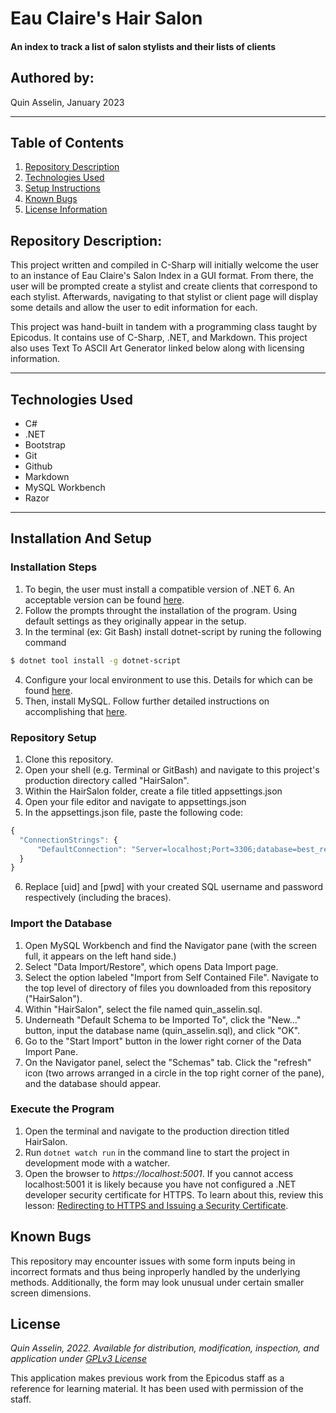 # Eau Claire's Hair Salon

#### An index to track a list of salon stylists and their lists of clients

## Authored by: 
Quin Asselin, January 2023

***

## Table of Contents
1. [Repository Description](#repository-description)
2. [Technologies Used](#technologies-used)
3. [Setup Instructions](#installation-and-setup)
4. [Known Bugs](#known-bugs)
5. [License Information](#license)

## Repository Description:
This project written and compiled in C-Sharp will initially welcome the user to an instance of Eau Claire's Salon Index in a GUI format. From there, the user will be prompted create a stylist and create clients that correspond to each stylist. Afterwards, navigating to that stylist or client page will display some details and allow the user to edit information for each.

This project was hand-built in tandem with a programming class taught by Epicodus. It contains use of C-Sharp, .NET, and Markdown. This project also uses Text To ASCII Art Generator linked below along with licensing information.
***

## Technologies Used

- C#
- .NET
- Bootstrap
- Git
- Github
- Markdown
- MySQL Workbench
- Razor


***

## Installation And Setup

### Installation Steps
1. To begin, the user must install a compatible version of .NET 6. An acceptable version can be found [here](https://dotnet.microsoft.com/en-us/download/dotnet/6.0).
2. Follow the prompts throught the installation of the program. Using default settings as they originally appear in the setup.
3. In the terminal (ex: Git Bash) install dotnet-script by runing the following command
```bash
$ dotnet tool install -g dotnet-script
```
4. Configure your local environment to use this. Details for which can be found [here](https://www.learnhowtoprogram.com/c-and-net/getting-started-with-c/installing-dotnet-script).
5. Then, install MySQL. Follow further detailed instructions on accomplishing that [here](https://www.learnhowtoprogram.com/c-and-net/getting-started-with-c/installing-and-configuring-mysql).

### Repository Setup
1. Clone this repository.
2. Open your shell (e.g. Terminal or GitBash) and navigate to this project's production directory called "HairSalon".
3. Within the HairSalon folder, create a file titled appsettings.json
4. Open your file editor and navigate to appsettings.json
5. In the appsettings.json file, paste the following code:
```javascript
{
  "ConnectionStrings": {
      "DefaultConnection": "Server=localhost;Port=3306;database=best_restaurant_list;uid=[uid];pwd=[pwd];"
  }
}
```
6. Replace [uid] and [pwd] with your created SQL username and password respectively (including the braces).

### Import the Database
1. Open MySQL Workbench and find the Navigator pane (with the screen full, it appears on the left hand side.)
2. Select "Data Import/Restore", which opens Data Import page.
3. Select the option labeled "Import from Self Contained File". Navigate to the top level of directory of files you downloaded from this repository ("HairSalon").
4. Within "HairSalon", select the file named quin_asselin.sql.
5. Underneath "Default Schema to be Imported To", click the "New..." button, input the database name (quin_asselin.sql), and click "OK".
6. Go to the "Start Import" button in the lower right corner of the Data Import Pane.
7. On the Navigator panel, select the "Schemas" tab. Click the "refresh" icon (two arrows arranged in a circle in the top right corner of the pane), and the database should appear.

### Execute the Program
1. Open the terminal and navigate to the production direction titled HairSalon.
2. Run `dotnet watch run` in the command line to start the project in development mode with a watcher.
3. Open the browser to _https://localhost:5001_. If you cannot access localhost:5001 it is likely because you have not configured a .NET developer security certificate for HTTPS. To learn about this, review this lesson: [Redirecting to HTTPS and Issuing a Security Certificate](https://www.learnhowtoprogram.com/c-and-net/basic-web-applications/redirecting-to-https-and-issuing-a-security-certificate).

## Known Bugs
This repository may encounter issues with some form inputs being in incorrect formats and thus being inproperly handled by the underlying methods. Additionally, the form may look unusual under certain smaller screen dimensions.

## License
*Quin Asselin, 2022. Available for distribution, modification, inspection, and application under [GPLv3 License](https://www.gnu.org/licenses/gpl-3.0.en.html)*

This application makes previous work from the Epicodus staff as a reference for learning material. It has been used with permission of the staff.